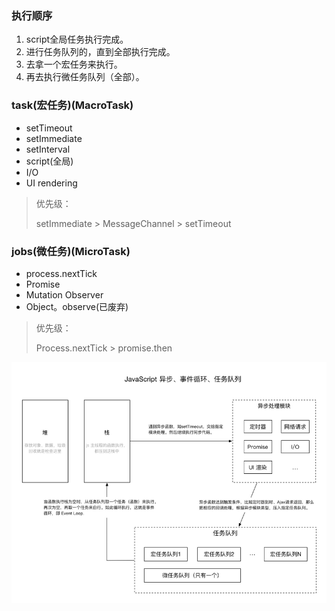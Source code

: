 ### 执行顺序


1. script全局任务执行完成。
2. 进行任务队列的，直到全部执行完成。
3. 去拿一个宏任务来执行。
4. 再去执行微任务队列（全部）。



### task(宏任务)(MacroTask)

- setTimeout
- setImmediate
- setInterval
- script(全局)
- I/O
- UI rendering

> 优先级：
>
> setImmediate > MessageChannel > setTimeout

### jobs(微任务)(MicroTask)

- process.nextTick
- Promise
- Mutation Observer
- Object。observe(已废弃)

> 优先级：
>
> Process.nextTick > promise.then

![件队](./事件队列.png)
